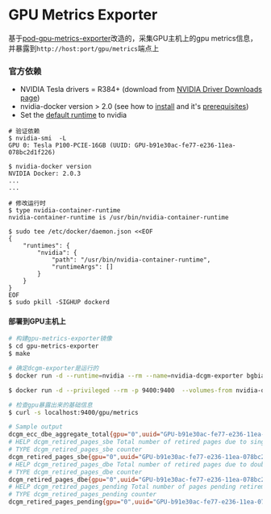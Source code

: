 # GPU Metrics Exporter

基于[pod-gpu-metrics-exporter](../pod-gpu-metrics-exporter)改造的，采集GPU主机上的gpu metrics信息，并暴露到`http://host:port/gpu/metrics`端点上


### 官方依赖

* NVIDIA Tesla drivers = R384+ (download from [NVIDIA Driver Downloads page](http://www.nvidia.com/drivers))
* nvidia-docker version > 2.0 (see how to [install](https://github.com/NVIDIA/nvidia-docker) and it's [prerequisites](https://github.com/nvidia/nvidia-docker/wiki/Installation-\(version-2.0\)#prerequisites))
* Set the [default runtime](https://github.com/NVIDIA/nvidia-container-runtime#daemon-configuration-file) to nvidia


```
# 验证依赖
$ nvidia-smi  -L
GPU 0: Tesla P100-PCIE-16GB (UUID: GPU-b91e30ac-fe77-e236-11ea-078bc2d1f226)

$ nvidia-docker version
NVIDIA Docker: 2.0.3
...
...

# 修改运行时
$ type nvidia-container-runtime
nvidia-container-runtime is /usr/bin/nvidia-container-runtime

$ sudo tee /etc/docker/daemon.json <<EOF
{
    "runtimes": {
        "nvidia": {
            "path": "/usr/bin/nvidia-container-runtime",
            "runtimeArgs": []
        }
    }
}
EOF
$ sudo pkill -SIGHUP dockerd

```

#### 部署到GPU主机上

```sh
# 构建gpu-metrics-exporter镜像
$ cd gpu-metrics-exporter
$ make

# 确定dcgm-exporter是运行的
$ docker run -d --runtime=nvidia --rm --name=nvidia-dcgm-exporter bgbiao/dcgm-exporter

$ docker run -d --privileged --rm -p 9400:9400  --volumes-from nvidia-dcgm-exporter:ro bgbiao/gpu-metrics-exporter

# 检查gpu暴露出来的基础信息
$ curl -s localhost:9400/gpu/metrics

# Sample output
dcgm_ecc_dbe_aggregate_total{gpu="0",uuid="GPU-b91e30ac-fe77-e236-11ea-078bc2d1f226"} 0
# HELP dcgm_retired_pages_sbe Total number of retired pages due to single-bit errors.
# TYPE dcgm_retired_pages_sbe counter
dcgm_retired_pages_sbe{gpu="0",uuid="GPU-b91e30ac-fe77-e236-11ea-078bc2d1f226"} 0
# HELP dcgm_retired_pages_dbe Total number of retired pages due to double-bit errors.
# TYPE dcgm_retired_pages_dbe counter
dcgm_retired_pages_dbe{gpu="0",uuid="GPU-b91e30ac-fe77-e236-11ea-078bc2d1f226"} 0
# HELP dcgm_retired_pages_pending Total number of pages pending retirement.
# TYPE dcgm_retired_pages_pending counter
dcgm_retired_pages_pending{gpu="0",uuid="GPU-b91e30ac-fe77-e236-11ea-078bc2d1f226"} 0

```


